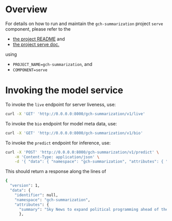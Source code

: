 # Overview

For details on how to run and maintain the `gch-summarization` project `serve` component, please refer
to the
- [the project README](../README.md) and
- [the project serve doc.](../../docs/04_serve.md)

using

- `PROJECT_NAME=gch-summarization`, and
- `COMPONENT=serve`

# Invoking the model service

To invoke the `live` endpoint for server liveness, use:

```bash
curl -X 'GET' 'http://0.0.0.0:8000/gch-summarization/v1/live'
```

To invoke the `bio` endpoint for model meta data, use:

```bash
curl -X 'GET' 'http://0.0.0.0:8000/gch-summarization/v1/bio'
```

To invoke the `predict` endpoint for inference, use:

```bash
curl -X 'POST' 'http://0.0.0.0:8000/gch-summarization/v1/predict' \
    -H 'Content-Type: application/json' \
    -d '{ "data": { "namespace": "gch-summarization", "attributes": { "text": "Sky News announces slate of special programming for the appointment of the UK's new Prime Minister.\nSky News' political programming will expand ahead of a momentous week in UK politics with the impending announcement of the new Prime Minister. Sky News' key political programmes will return to bring audiences in-depth discussion and analysis of all the latest news with live coverage from Downing Street and Westminster.\nHead of Sky News, John Ryley:\n'This is a momentous week in British politics, where a new Prime Minister will take on an in-tray bursting with crunch decisions.", }, "parameters": { "language": "en", }, } }'
```

This should return a response along the lines of
```bash
{
  "version": 1,
  "data": {
    "identifier": null,
    "namespace": "gch-summarization",
    "attributes": {
      "summary": "Sky News to expand political programming ahead of the appointment of the new Prime Minister. Key political programmes will return to bring audiences in-depth discussion and analysis."}
      },
```
